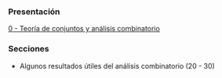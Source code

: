### Presentación

[0 - Teoría de conjuntos y análisis combinatorio](https://www.overleaf.com/read/rdsdsqffjcwc#f222aa)

### Secciones

- Algunos resultados útiles del análisis combinatorio (20 - 30)